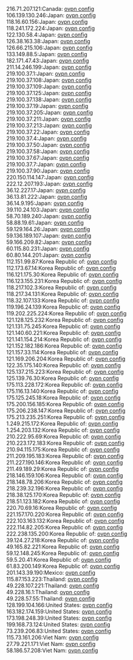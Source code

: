 216.71.207.121:Canada: [ovpn config](vpn/216_71_207_121.ovpn)  
106.139.130.246:Japan: [ovpn config](vpn/106_139_130_246.ovpn)  
118.16.60.156:Japan: [ovpn config](vpn/118_16_60_156.ovpn)  
118.241.172.224:Japan: [ovpn config](vpn/118_241_172_224.ovpn)  
122.130.58.4:Japan: [ovpn config](vpn/122_130_58_4.ovpn)  
126.38.163.38:Japan: [ovpn config](vpn/126_38_163_38.ovpn)  
126.66.215.106:Japan: [ovpn config](vpn/126_66_215_106.ovpn)  
133.149.88.5:Japan: [ovpn config](vpn/133_149_88_5.ovpn)  
182.171.47.43:Japan: [ovpn config](vpn/182_171_47_43.ovpn)  
211.14.246.199:Japan: [ovpn config](vpn/211_14_246_199.ovpn)  
219.100.37.1:Japan: [ovpn config](vpn/219_100_37_1.ovpn)  
219.100.37.108:Japan: [ovpn config](vpn/219_100_37_108.ovpn)  
219.100.37.109:Japan: [ovpn config](vpn/219_100_37_109.ovpn)  
219.100.37.125:Japan: [ovpn config](vpn/219_100_37_125.ovpn)  
219.100.37.138:Japan: [ovpn config](vpn/219_100_37_138.ovpn)  
219.100.37.19:Japan: [ovpn config](vpn/219_100_37_19.ovpn)  
219.100.37.205:Japan: [ovpn config](vpn/219_100_37_205.ovpn)  
219.100.37.211:Japan: [ovpn config](vpn/219_100_37_211.ovpn)  
219.100.37.213:Japan: [ovpn config](vpn/219_100_37_213.ovpn)  
219.100.37.22:Japan: [ovpn config](vpn/219_100_37_22.ovpn)  
219.100.37.4:Japan: [ovpn config](vpn/219_100_37_4.ovpn)  
219.100.37.50:Japan: [ovpn config](vpn/219_100_37_50.ovpn)  
219.100.37.58:Japan: [ovpn config](vpn/219_100_37_58.ovpn)  
219.100.37.67:Japan: [ovpn config](vpn/219_100_37_67.ovpn)  
219.100.37.7:Japan: [ovpn config](vpn/219_100_37_7.ovpn)  
219.100.37.90:Japan: [ovpn config](vpn/219_100_37_90.ovpn)  
220.150.114.147:Japan: [ovpn config](vpn/220_150_114_147.ovpn)  
222.12.207.193:Japan: [ovpn config](vpn/222_12_207_193.ovpn)  
36.12.227.17:Japan: [ovpn config](vpn/36_12_227_17.ovpn)  
36.13.81.222:Japan: [ovpn config](vpn/36_13_81_222.ovpn)  
36.14.9.195:Japan: [ovpn config](vpn/36_14_9_195.ovpn)  
39.110.24.103:Japan: [ovpn config](vpn/39_110_24_103.ovpn)  
58.70.189.240:Japan: [ovpn config](vpn/58_70_189_240.ovpn)  
58.88.19.61:Japan: [ovpn config](vpn/58_88_19_61.ovpn)  
59.129.164.26:Japan: [ovpn config](vpn/59_129_164_26.ovpn)  
59.136.189.107:Japan: [ovpn config](vpn/59_136_189_107.ovpn)  
59.166.209.82:Japan: [ovpn config](vpn/59_166_209_82.ovpn)  
60.115.80.231:Japan: [ovpn config](vpn/60_115_80_231.ovpn)  
60.80.144.201:Japan: [ovpn config](vpn/60_80_144_201.ovpn)  
112.151.99.87:Korea Republic of: [ovpn config](vpn/112_151_99_87.ovpn)  
112.173.67.14:Korea Republic of: [ovpn config](vpn/112_173_67_14.ovpn)  
116.121.175.30:Korea Republic of: [ovpn config](vpn/116_121_175_30.ovpn)  
116.123.155.231:Korea Republic of: [ovpn config](vpn/116_123_155_231.ovpn)  
118.217.102.3:Korea Republic of: [ovpn config](vpn/118_217_102_3.ovpn)  
118.217.34.131:Korea Republic of: [ovpn config](vpn/118_217_34_131.ovpn)  
118.32.107.133:Korea Republic of: [ovpn config](vpn/118_32_107_133.ovpn)  
119.196.24.139:Korea Republic of: [ovpn config](vpn/119_196_24_139.ovpn)  
119.202.225.224:Korea Republic of: [ovpn config](vpn/119_202_225_224.ovpn)  
121.128.125.232:Korea Republic of: [ovpn config](vpn/121_128_125_232.ovpn)  
121.131.75.245:Korea Republic of: [ovpn config](vpn/121_131_75_245.ovpn)  
121.140.60.221:Korea Republic of: [ovpn config](vpn/121_140_60_221.ovpn)  
121.141.154.214:Korea Republic of: [ovpn config](vpn/121_141_154_214.ovpn)  
121.152.182.186:Korea Republic of: [ovpn config](vpn/121_152_182_186.ovpn)  
121.157.33.114:Korea Republic of: [ovpn config](vpn/121_157_33_114.ovpn)  
121.169.206.204:Korea Republic of: [ovpn config](vpn/121_169_206_204.ovpn)  
122.35.175.140:Korea Republic of: [ovpn config](vpn/122_35_175_140.ovpn)  
125.137.215.223:Korea Republic of: [ovpn config](vpn/125_137_215_223.ovpn)  
125.139.76.30:Korea Republic of: [ovpn config](vpn/125_139_76_30.ovpn)  
175.113.228.172:Korea Republic of: [ovpn config](vpn/175_113_228_172.ovpn)  
175.116.13.140:Korea Republic of: [ovpn config](vpn/175_116_13_140.ovpn)  
175.125.245.18:Korea Republic of: [ovpn config](vpn/175_125_245_18.ovpn)  
175.200.156.185:Korea Republic of: [ovpn config](vpn/175_200_156_185.ovpn)  
175.206.238.147:Korea Republic of: [ovpn config](vpn/175_206_238_147.ovpn)  
175.213.235.251:Korea Republic of: [ovpn config](vpn/175_213_235_251.ovpn)  
1.249.215.172:Korea Republic of: [ovpn config](vpn/1_249_215_172.ovpn)  
1.254.203.132:Korea Republic of: [ovpn config](vpn/1_254_203_132.ovpn)  
210.222.95.69:Korea Republic of: [ovpn config](vpn/210_222_95_69.ovpn)  
210.223.172.183:Korea Republic of: [ovpn config](vpn/210_223_172_183.ovpn)  
210.94.115.175:Korea Republic of: [ovpn config](vpn/210_94_115_175.ovpn)  
211.209.195.183:Korea Republic of: [ovpn config](vpn/211_209_195_183.ovpn)  
211.227.190.146:Korea Republic of: [ovpn config](vpn/211_227_190_146.ovpn)  
211.49.189.29:Korea Republic of: [ovpn config](vpn/211_49_189_29.ovpn)  
218.146.159.106:Korea Republic of: [ovpn config](vpn/218_146_159_106.ovpn)  
218.148.78.206:Korea Republic of: [ovpn config](vpn/218_148_78_206.ovpn)  
218.239.32.196:Korea Republic of: [ovpn config](vpn/218_239_32_196.ovpn)  
218.38.125.170:Korea Republic of: [ovpn config](vpn/218_38_125_170.ovpn)  
218.51.123.182:Korea Republic of: [ovpn config](vpn/218_51_123_182.ovpn)  
220.70.69.16:Korea Republic of: [ovpn config](vpn/220_70_69_16.ovpn)  
221.157.170.220:Korea Republic of: [ovpn config](vpn/221_157_170_220.ovpn)  
222.103.163.132:Korea Republic of: [ovpn config](vpn/222_103_163_132.ovpn)  
222.114.82.205:Korea Republic of: [ovpn config](vpn/222_114_82_205.ovpn)  
222.238.135.200:Korea Republic of: [ovpn config](vpn/222_238_135_200.ovpn)  
39.124.27.218:Korea Republic of: [ovpn config](vpn/39_124_27_218.ovpn)  
49.165.82.221:Korea Republic of: [ovpn config](vpn/49_165_82_221.ovpn)  
59.12.148.245:Korea Republic of: [ovpn config](vpn/59_12_148_245.ovpn)  
59.5.20.41:Korea Republic of: [ovpn config](vpn/59_5_20_41.ovpn)  
61.83.200.149:Korea Republic of: [ovpn config](vpn/61_83_200_149.ovpn)  
201.143.39.190:Mexico: [ovpn config](vpn/201_143_39_190.ovpn)  
115.87.153.223:Thailand: [ovpn config](vpn/115_87_153_223.ovpn)  
49.228.107.221:Thailand: [ovpn config](vpn/49_228_107_221.ovpn)  
49.228.16.1:Thailand: [ovpn config](vpn/49_228_16_1.ovpn)  
49.228.57.55:Thailand: [ovpn config](vpn/49_228_57_55.ovpn)  
128.199.104.166:United States: [ovpn config](vpn/128_199_104_166.ovpn)  
163.182.174.159:United States: [ovpn config](vpn/163_182_174_159.ovpn)  
173.198.248.39:United States: [ovpn config](vpn/173_198_248_39.ovpn)  
199.168.73.124:United States: [ovpn config](vpn/199_168_73_124.ovpn)  
73.239.206.83:United States: [ovpn config](vpn/73_239_206_83.ovpn)  
115.73.161.206:Viet Nam: [ovpn config](vpn/115_73_161_206.ovpn)  
27.79.221.171:Viet Nam: [ovpn config](vpn/27_79_221_171.ovpn)  
58.186.57.208:Viet Nam: [ovpn config](vpn/58_186_57_208.ovpn)  
